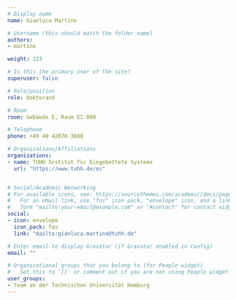 ```yaml
---
# Display name
name: Gianluca Martino

# Username (this should match the folder name)
authors:
- martino

weight: 123

# Is this the primary user of the site?
superuser: false

# Role/position
role: Doktorand

# Room
room: Gebäude E, Raum E2.089

# Telephone
phone: +49 40 42878-3698

# Organizations/Affiliations
organizations:
- name: TUHH Institut für Eingebettete Systeme
  url: "https://www.tuhh.de/es"


# Social/Academic Networking
# For available icons, see: https://sourcethemes.com/academic/docs/page-builder/#icons
#   For an email link, use "fas" icon pack, "envelope" icon, and a link in the
#   form "mailto:your-email@example.com" or "#contact" for contact widget.
social:
- icon: envelope
  icon_pack: fas
  link: "mailto:gianluca.martino@tuhh.de"

# Enter email to display Gravatar (if Gravatar enabled in Config)
email: ""

# Organizational groups that you belong to (for People widget)
#   Set this to `[]` or comment out if you are not using People widget.
user_groups:
- Team an der Technischen Universität Hamburg
---
```

